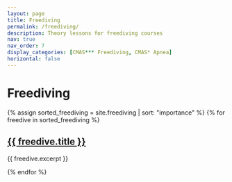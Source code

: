 ```yaml
---
layout: page
title: Freediving
permalink: /freediving/
description: Theory lessons for freediving courses
nav: true
nav_order: 7
display_categories: [CMAS*** Freediving, CMAS* Apnea] 
horizontal: false
---
```


<h1>Freediving</h1>

<div class="freediving">
  {% assign sorted_freediving = site.freediving | sort: "importance" %}
  {% for freedive in sorted_freediving %}
    <div class="freedive">
      <h2><a href="{{ freedive.url }}">{{ freedive.title }}</a></h2>
      <p>{{ freedive.excerpt }}</p>
    </div>
  {% endfor %}
</div>

